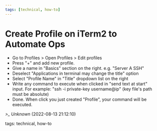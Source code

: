 ```yaml
---
tags: [technical, how-to]
---
```


# Create Profile on iTerm2 to Automate Ops

- Go to Profiles > Open Profiles > Edit profiles
- Press "+" and add new profile.
- Give a name in "Basics" section on the right. e.g. "Server A SSH"
- Deselect "Applications in terminal may change the title" option
- Select "Profile Name" in "Title" dropdown list on the right
- Write any command to execute when clicked in "send text at start" input. For example: "ssh -i private-key username@ip" (key file's path must be absolute)
- Done. When click you just created "Profile", your command will be executed.

*>_ Unknown* (2022-08-13 21:12:10)

tags: technical, how-to


